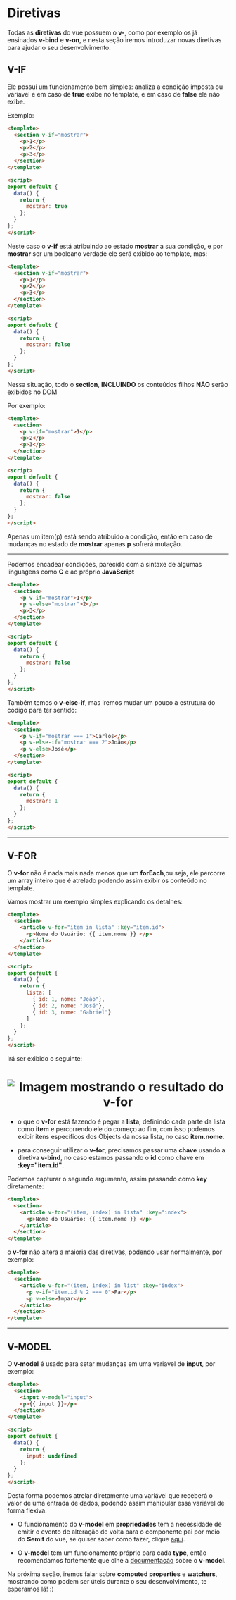 # Diretivas

Todas as **diretivas** do vue possuem o **v-**, como por exemplo os já ensinados **v-bind** e **v-on**, e nesta seção iremos introduzar novas diretivas para ajudar o seu desenvolvimento.

## V-IF

Ele possui um funcionamento bem simples: analiza a condição imposta ou variavel e em caso de **true** exibe no template, e em caso de **false** ele não exibe.

Exemplo:

```html
<template>
  <section v-if="mostrar">
    <p>1</p>
    <p>2</p>
    <p>3</p>
  </section>
</template>

<script>
export default {
  data() {
    return {
      mostrar: true
    };
  }
};
</script>
```

Neste caso o **v-if** está atribuindo ao estado **mostrar** a sua condição, e por **mostrar** ser um booleano verdade ele será exibido ao template, mas:

```html
<template>
  <section v-if="mostrar">
    <p>1</p>
    <p>2</p>
    <p>3</p>
  </section>
</template>

<script>
export default {
  data() {
    return {
      mostrar: false
    };
  }
};
</script>
```

Nessa situação, todo o **section**, **INCLUINDO** os conteúdos filhos **NÃO** serão exibidos no DOM

Por exemplo:

```html
<template>
  <section>
    <p v-if="mostrar">1</p>
    <p>2</p>
    <p>3</p>
  </section>
</template>

<script>
export default {
  data() {
    return {
      mostrar: false
    };
  }
};
</script>
```

Apenas um item(p) está sendo atribuido a condição, então em caso de mudanças no estado de **mostrar** apenas **p** sofrerá mutação.

---

Podemos encadear condições, parecido com a sintaxe de algumas linguagens como **C** e ao próprio **JavaScript**

```html
<template>
  <section>
    <p v-if="mostrar">1</p>
    <p v-else="mostrar">2</p>
    <p>3</p>
  </section>
</template>

<script>
export default {
  data() {
    return {
      mostrar: false
    };
  }
};
</script>
```

Também temos o **v-else-if**, mas iremos mudar um pouco a estrutura do código para ter sentido:

```html
<template>
  <section>
    <p v-if="mostrar === 1">Carlos</p>
    <p v-else-if="mostrar === 2">João</p>
    <p v-else>José</p>
  </section>
</template>

<script>
export default {
  data() {
    return {
      mostrar: 1
    };
  }
};
</script>
```

---

## V-FOR

O **v-for** não é nada mais nada menos que um **forEach**,ou seja, ele percorre um array inteiro que é atrelado podendo assim exibir os conteúdo no template.

Vamos mostrar um exemplo simples explicando os detalhes:

```html
<template>
  <section>
    <article v-for="item in lista" :key="item.id">
      <p>Nome do Usuário: {{ item.nome }} </p>
    </article>
  </section>
</template>

<script>
export default {
  data() {
    return {
      lista: [
        { id: 1, nome: "João"},
        { id: 2, nome: "José"},
        { id: 3, nome: "Gabriel"}
      ]
    };
  }
};
</script>
```

Irá ser exibido o seguinte:

<h1 align="center">
  <img src="../../assets/Conceitos/Diretivas/vfor1.png" alt="Imagem mostrando o resultado do v-for">
</h1>

* o que o **v-for** está fazendo é pegar a **lista**, definindo cada parte da lista como **item** e percorrendo ele do começo ao fim, com isso podemos exibir itens específicos dos Objects da nossa lista, no caso **item.nome**.

* para conseguir utilizar o **v-for**, precisamos passar uma **chave** usando a diretiva **v-bind**, no caso estamos passando o **id** como chave em **:key="item.id"**.

Podemos capturar o segundo argumento, assim passando como **key** diretamente:

```html
<template>
  <section>
    <article v-for="(item, index) in lista" :key="index">
      <p>Nome do Usuário: {{ item.nome }} </p>
    </article>
  </section>
</template>
```

o **v-for** não altera a maioria das diretivas, podendo usar normalmente, por exemplo:

```html
<template>
  <section>
    <article v-for="(item, index) in list" :key="index">
      <p v-if="item.id % 2 === 0">Par</p>
      <p v-else>Ímpar</p>
    </article>
  </section>
</template>
```

---

## V-MODEL

O **v-model** é usado para setar mudanças em uma variavel de **input**, por exemplo:

```html
<template>
  <section>
    <input v-model="input">
    <p>{{ input }}</p>
  </section>
</template>

<script>
export default {
  data() {
    return {
      input: undefined
    };
  }
};
</script>
```

Desta forma podemos atrelar diretamente uma variável que receberá o valor de uma entrada de dados, podendo assim manipular essa variável de forma flexiva.

* O funcionamento do **v-model** em **propriedades** tem a necessidade de emitir o evento de alteração de volta para o componente pai por meio do **$emit** do vue, se quiser saber como fazer, clique [aqui](https://blog.oddeven.ch/blog/how-to-make-reusable-form-input-element-in-vue-js-2-6-and-vue-js-3-0/).

* O **v-model** tem um funcionamento próprio para cada **type**, então recomendamos fortemente que olhe a [documentação](https://br.vuejs.org/v2/guide/forms.html) sobre o **v-model**.

Na próxima seção, iremos falar sobre **computed properties** e **watchers**, mostrando como podem ser úteis durante o seu desenvolvimento, te esperamos lá! :)